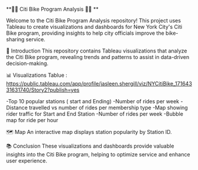 **🚴‍♂️ Citi Bike Program Analysis 🚴‍♀️  **

Welcome to the Citi Bike Program Analysis repository! This project uses Tableau to create visualizations and dashboards for New York City's Citi Bike program, providing insights to help city officials improve the bike-sharing service.  

🌟 Introduction
This repository contains Tableau visualizations that analyze the Citi Bike program, revealing trends and patterns to assist in data-driven decision-making.
  
📊 Visualizations
Tablue : https://public.tableau.com/app/profile/jasleen.shergill/viz/NYCitiBike_17164331631740/Story2?publish=yes 

-Top 10 popular stations ( start and Ending)
-Number of rides per week
-Distance travelled vs number of rides per membership type
-Map showing rider traffic for Start and End Station
-Number of rides per week 
-Bubble map for ride per hour

🗺️ Map
An interactive map displays station popularity by Station ID.

📚 Conclusion
These visualizations and dashboards provide valuable insights into the Citi Bike program, helping to optimize service and enhance user experience.
